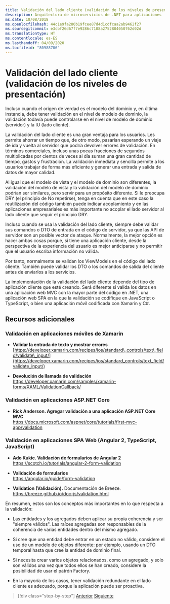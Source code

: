 ```yaml
---
title: Validación del lado cliente (validación de los niveles de presentación)
description: Arquitectura de microservicios de .NET para aplicaciones .NET en contenedores | Explore los conceptos clave de las validaciones del lado del cliente.
ms.date: 10/08/2018
ms.openlocfilehash: 44c1e9fa280b19fcee87d4d1cdfcaa2ab9462f27
ms.sourcegitcommit: e3cbf26d67f7e9286c7108a2752804050762d02d
ms.translationtype: HT
ms.contentlocale: es-ES
ms.lasthandoff: 04/09/2020
ms.locfileid: "80988706"
---
```

# <a name="client-side-validation-validation-in-the-presentation-layers"></a>Validación del lado cliente (validación de los niveles de presentación)

Incluso cuando el origen de verdad es el modelo del dominio y, en última instancia, debe tener validación en el nivel de modelo de dominio, la validación todavía puede controlarse en el nivel de modelo de dominio (servidor) y la IU (lado cliente).

La validación del lado cliente es una gran ventaja para los usuarios. Les permite ahorrar un tiempo que, de otro modo, pasarían esperando un viaje de ida y vuelta al servidor que podría devolver errores de validación. En términos comerciales, incluso unas pocas fracciones de segundos multiplicadas por cientos de veces al día suman una gran cantidad de tiempo, gastos y frustración. La validación inmediata y sencilla permite a los usuarios trabajar de forma más eficiente y generar una entrada y salida de datos de mayor calidad.

Al igual que el modelo de vista y el modelo de dominio son diferentes, la validación del modelo de vista y la validación del modelo de dominio podrían ser similares, pero servir para un propósito diferente. Si le preocupa DRY (el principio de No repetirse), tenga en cuenta que en este caso la reutilización del código también puede indicar acoplamiento y en las aplicaciones empresariales es más importante no acoplar el lado servidor al lado cliente que seguir el principio DRY.

Incluso cuando se usa la validación del lado cliente, siempre debe validar sus comandos o DTO de entrada en el código de servidor, ya que las API de servidor son un posible vector de ataque. Normalmente, la mejor opción es hacer ambas cosas porque, si tiene una aplicación cliente, desde la perspectiva de la experiencia del usuario es mejor anticiparse y no permitir que el usuario escriba información no válida.

Por tanto, normalmente se validan los ViewModels en el código del lado cliente. También puede validar los DTO o los comandos de salida del cliente antes de enviarlos a los servicios.

La implementación de la validación del lado cliente depende del tipo de aplicación cliente que esté creando. Será diferente si valida los datos en una aplicación web MVC con la mayor parte del código en .NET, una aplicación web SPA en la que la validación se codifique en JavaScript o TypeScript, o bien una aplicación móvil codificada con Xamarin y C#.

## <a name="additional-resources"></a>Recursos adicionales

### <a name="validation-in-xamarin-mobile-apps"></a>Validación en aplicaciones móviles de Xamarin

- **Validar la entrada de texto y mostrar errores** \
  [https://developer.xamarin.com/recipes/ios/standard\_controls/text\_field/validate\_input/](https://developer.xamarin.com/recipes/ios/standard_controls/text_field/validate_input/)

- **Devolución de llamada de validación** \
  <https://developer.xamarin.com/samples/xamarin-forms/XAML/ValidationCallback/>

### <a name="validation-in-aspnet-core-apps"></a>Validación en aplicaciones ASP.NET Core

- **Rick Anderson. Agregar validación a una aplicación ASP.NET Core MVC** \
  <https://docs.microsoft.com/aspnet/core/tutorials/first-mvc-app/validation>

### <a name="validation-in-spa-web-apps-angular-2-typescript-javascript"></a>Validación en aplicaciones SPA Web (Angular 2, TypeScript, JavaScript)

- **Ado Kukic. Validación de formularios de Angular 2** \
  <https://scotch.io/tutorials/angular-2-form-validation>

- **Validación de formularios** \
  <https://angular.io/guide/form-validation>

- **Validation (Validación).** Documentación de Breeze. \
  <https://breeze.github.io/doc-js/validation.html>

En resumen, estos son los conceptos más importantes en lo que respecta a la validación:

- Las entidades y los agregados deben aplicar su propia coherencia y ser "siempre válidos". Las raíces agregadas son responsables de la coherencia de varias entidades dentro del mismo agregado.

- Si cree que una entidad debe entrar en un estado no válido, considere el uso de un modelo de objetos diferente: por ejemplo, usando un DTO temporal hasta que cree la entidad de dominio final.

- Si necesita crear varios objetos relacionados, como un agregado, y solo son válidos una vez que todos ellos se han creado, considere la posibilidad de usar el patrón Factory.

- En la mayoría de los casos, tener validación redundante en el lado cliente es adecuado, porque la aplicación puede ser proactiva.

>[!div class="step-by-step"]
>[Anterior](domain-model-layer-validations.md)
>[Siguiente](domain-events-design-implementation.md)

